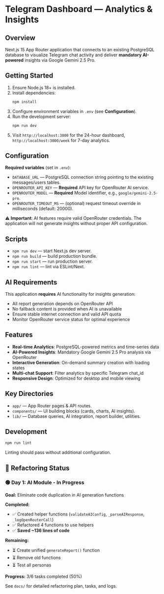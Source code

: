 # Telegram Dashboard — Analytics & Insights

## Overview
Next.js 15 App Router application that connects to an existing PostgreSQL database to visualize Telegram chat activity and deliver **mandatory AI-powered** insights via Google Gemini 2.5 Pro.

## Getting Started
1. Ensure Node.js 18+ is installed.
2. Install dependencies:
   ```bash
   npm install
   ```
3. Configure environment variables in `.env` (see **Configuration**).
4. Run the development server:
   ```bash
   npm run dev
   ```
5. Visit `http://localhost:3000` for the 24-hour dashboard, `http://localhost:3000/week` for 7-day analytics.

## Configuration
**Required variables** (set in `.env`):
- `DATABASE_URL` — PostgreSQL connection string pointing to the existing messages/users tables.
- `OPENROUTER_API_KEY` — **Required** API key for OpenRouter AI service.
- `OPENROUTER_MODEL` — **Required** Model identifier, e.g., `google/gemini-2.5-pro`.
- `OPENROUTER_TIMEOUT_MS` — (optional) request timeout override in milliseconds (default: 20000).

⚠️ **Important**: AI features require valid OpenRouter credentials. The application will not generate insights without proper API configuration.

## Scripts
- `npm run dev` — start Next.js dev server.
- `npm run build` — build production bundle.
- `npm run start` — run production server.
- `npm run lint` — lint via ESLint/Next.

## AI Requirements
This application **requires** AI functionality for insights generation:
- All report generation depends on OpenRouter API
- No fallback content is provided when AI is unavailable
- Ensure stable internet connection and valid API quota
- Monitor OpenRouter service status for optimal experience

## Features
- **Real-time Analytics**: PostgreSQL-powered metrics and time-series data
- **AI-Powered Insights**: Mandatory Google Gemini 2.5 Pro analysis via OpenRouter
- **Interactive Generation**: On-demand summary creation with loading states
- **Multi-chat Support**: Filter analytics by specific Telegram chat_id
- **Responsive Design**: Optimized for desktop and mobile viewing

## Key Directories
- `app/` — App Router pages & API routes.
- `components/` — UI building blocks (cards, charts, AI insights).
- `lib/` — Database queries, AI integration, report builder, utilities.

## Development
```bash
npm run lint
```
Linting should pass without additional configuration.

## 🔧 Refactoring Status

### 🟢 Day 1: AI Module - In Progress
**Goal:** Eliminate code duplication in AI generation functions

**Completed:**
- ✅ Created helper functions (`validateAIConfig`, `_parseAIResponse`, `_logOpenRouterCall`)
- ✅ Refactored 4 functions to use helpers
- ✅ **Saved ~136 lines of code**

**Remaining:**
- ⏳ Create unified `generateReport()` function
- ⏳ Remove old functions
- ⏳ Test all personas

**Progress:** 3/6 tasks completed (50%)

See `docs/` for detailed refactoring plan, tasks, and logs.
